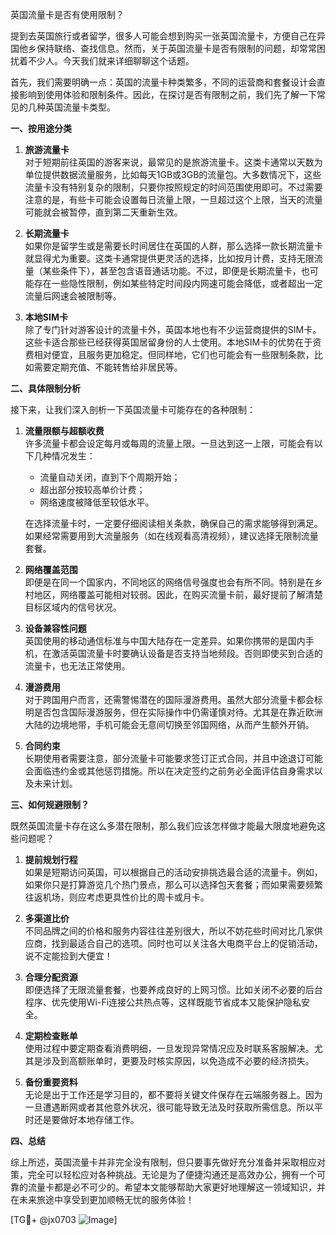 英国流量卡是否有使用限制？

提到去英国旅行或者留学，很多人可能会想到购买一张英国流量卡，方便自己在异国他乡保持联络、查找信息。然而，关于英国流量卡是否有限制的问题，却常常困扰着不少人。今天我们就来详细聊聊这个话题。

首先，我们需要明确一点：英国的流量卡种类繁多，不同的运营商和套餐设计会直接影响到使用体验和限制条件。因此，在探讨是否有限制之前，我们先了解一下常见的几种英国流量卡类型。

**一、按用途分类**

1. **旅游流量卡**  
   对于短期前往英国的游客来说，最常见的是旅游流量卡。这类卡通常以天数为单位提供数据流量服务，比如每天1GB或3GB的流量包。大多数情况下，这些流量卡没有特别复杂的限制，只要你按照规定的时间范围使用即可。不过需要注意的是，有些卡可能会设置每日流量上限，一旦超过这个上限，当天的流量可能就会被暂停，直到第二天重新生效。

2. **长期流量卡**  
   如果你是留学生或是需要长时间居住在英国的人群，那么选择一款长期流量卡就显得尤为重要。这类卡通常提供更灵活的选择，比如按月计费，支持无限流量（某些条件下），甚至包含语音通话功能。不过，即便是长期流量卡，也可能存在一些隐性限制，例如某些特定时间段内网速可能会降低，或者超出一定流量后网速会被限制等。

3. **本地SIM卡**  
   除了专门针对游客设计的流量卡外，英国本地也有不少运营商提供的SIM卡。这些卡适合那些已经获得英国居留身份的人士使用。本地SIM卡的优势在于资费相对便宜，且服务更加稳定。但同样地，它们也可能会有一些限制条款，比如需要定期充值、不能转售给非居民等。

**二、具体限制分析**

接下来，让我们深入剖析一下英国流量卡可能存在的各种限制：

1. **流量限额与超额收费**  
   许多流量卡都会设定每月或每周的流量上限。一旦达到这一上限，可能会有以下几种情况发生：
   - 流量自动关闭，直到下个周期开始；
   - 超出部分按较高单价计费；
   - 网络速度被降低至较低水平。

   在选择流量卡时，一定要仔细阅读相关条款，确保自己的需求能够得到满足。如果经常需要用到大流量服务（如在线观看高清视频），建议选择无限制流量套餐。

2. **网络覆盖范围**  
   即便是在同一个国家内，不同地区的网络信号强度也会有所不同。特别是在乡村地区，网络覆盖可能相对较弱。因此，在购买流量卡前，最好提前了解清楚目标区域内的信号状况。

3. **设备兼容性问题**  
   英国使用的移动通信标准与中国大陆存在一定差异。如果你携带的是国内手机，在激活英国流量卡时要确认设备是否支持当地频段。否则即使买到合适的流量卡，也无法正常使用。

4. **漫游费用**  
   对于跨国用户而言，还需警惕潜在的国际漫游费用。虽然大部分流量卡都会标明是否包含国际漫游服务，但在实际操作中仍需谨慎对待。尤其是在靠近欧洲大陆的边境地带，手机可能会无意间切换至邻国网络，从而产生额外开销。

5. **合同约束**  
   长期使用者需要注意，部分流量卡可能要求签订正式合同，并且中途退订可能会面临违约金或其他惩罚措施。所以在决定签约之前务必全面评估自身需求以及未来计划。

**三、如何规避限制？**

既然英国流量卡存在这么多潜在限制，那么我们应该怎样做才能最大限度地避免这些问题呢？

1. **提前规划行程**  
   如果是短期访问英国，可以根据自己的活动安排挑选最合适的流量卡。例如，如果你只是打算游览几个热门景点，那么可以选择包天套餐；而如果需要频繁往返机场，则应考虑更具性价比的周卡或月卡。

2. **多渠道比价**  
   不同品牌之间的价格和服务内容往往差别很大，所以不妨花些时间对比几家供应商，找到最适合自己的选项。同时也可以关注各大电商平台上的促销活动，说不定能捡到大便宜！

3. **合理分配资源**  
   即便选择了无限流量套餐，也要养成良好的上网习惯。比如关闭不必要的后台程序、优先使用Wi-Fi连接公共热点等，这样既能节省成本又能保护隐私安全。

4. **定期检查账单**  
   使用过程中要定期查看消费明细，一旦发现异常情况应及时联系客服解决。尤其是涉及到高额账单时，更要及时核实原因，以免造成不必要的经济损失。

5. **备份重要资料**  
   无论是出于工作还是学习目的，都不要将关键文件保存在云端服务器上。因为一旦遭遇断网或者其他意外状况，很可能导致无法及时获取所需信息。所以平时还是要做好本地存储工作。

**四、总结**

综上所述，英国流量卡并非完全没有限制，但只要事先做好充分准备并采取相应对策，完全可以轻松应对各种挑战。无论是为了便捷沟通还是高效办公，拥有一个可靠的流量卡都是必不可少的。希望本文能够帮助大家更好地理解这一领域知识，并在未来旅途中享受到更加顺畅无忧的服务体验！

[TG💪+ @jx0703 ![Image](https://github.com/user-attachments/assets/dbca1d08-cadb-493c-b0ec-ad6f7a83f270)]